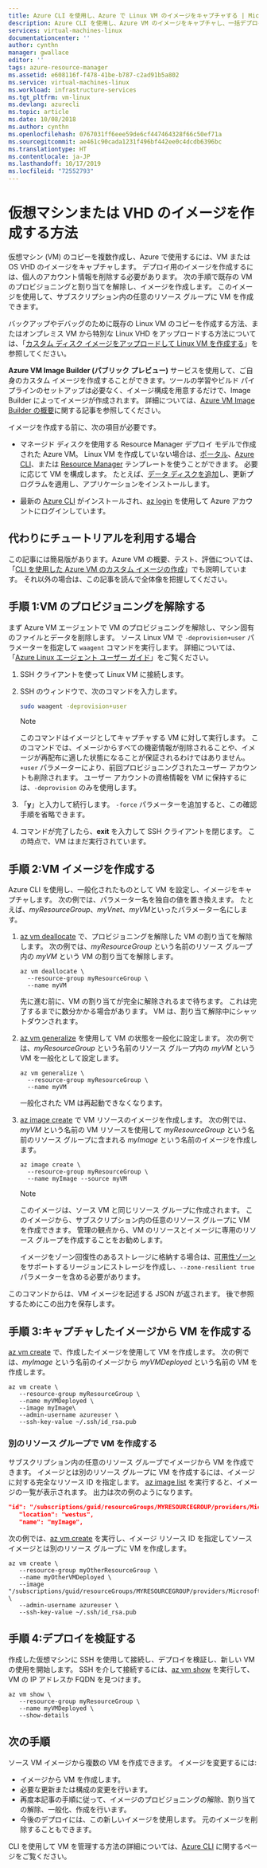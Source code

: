 ```yaml
---
title: Azure CLI を使用し、Azure で Linux VM のイメージをキャプチャする | Microsoft Docs
description: Azure CLI を使用し、Azure VM のイメージをキャプチャし、一括デプロイに利用します。
services: virtual-machines-linux
documentationcenter: ''
author: cynthn
manager: gwallace
editor: ''
tags: azure-resource-manager
ms.assetid: e608116f-f478-41be-b787-c2ad91b5a802
ms.service: virtual-machines-linux
ms.workload: infrastructure-services
ms.tgt_pltfrm: vm-linux
ms.devlang: azurecli
ms.topic: article
ms.date: 10/08/2018
ms.author: cynthn
ms.openlocfilehash: 0767031ff6eee59de6cf447464328f66c50ef71a
ms.sourcegitcommit: ae461c90cada1231f496bf442ee0c4dcdb6396bc
ms.translationtype: HT
ms.contentlocale: ja-JP
ms.lasthandoff: 10/17/2019
ms.locfileid: "72552793"
---
```

# <a name="how-to-create-an-image-of-a-virtual-machine-or-vhd"></a>仮想マシンまたは VHD のイメージを作成する方法

<!-- generalize, image - extended version of the tutorial-->

仮想マシン (VM) のコピーを複数作成し、Azure で使用するには、VM または OS VHD のイメージをキャプチャします。 デプロイ用のイメージを作成するには、個人のアカウント情報を削除する必要があります。 次の手順で既存の VM のプロビジョニングと割り当てを解除し、イメージを作成します。 このイメージを使用して、サブスクリプション内の任意のリソース グループに VM を作成できます。

バックアップやデバッグのために既存の Linux VM のコピーを作成する方法、またはオンプレミス VM から特別な Linux VHD をアップロードする方法については、「[カスタム ディスク イメージをアップロードして Linux VM を作成する](upload-vhd.md)」を参照してください。  

**Azure VM Image Builder (パブリック プレビュー)** サービスを使用して、ご自身のカスタム イメージを作成することができます。ツールの学習やビルド パイプラインのセットアップは必要なく、イメージ構成を用意するだけで、Image Builder によってイメージが作成されます。 詳細については、[Azure VM Image Builder の概要](https://docs.microsoft.com/azure/virtual-machines/linux/image-builder-overview)に関する記事を参照してください。

イメージを作成する前に、次の項目が必要です。

* マネージド ディスクを使用する Resource Manager デプロイ モデルで作成された Azure VM。 Linux VM を作成していない場合は、[ポータル](quick-create-portal.md)、[Azure CLI](quick-create-cli.md)、または [Resource Manager](create-ssh-secured-vm-from-template.md) テンプレートを使うことができます。 必要に応じて VM を構成します。 たとえば、[データ ディスクを追加](add-disk.md)し、更新プログラムを適用し、アプリケーションをインストールします。 

* 最新の [Azure CLI](/cli/azure/install-az-cli2) がインストールされ、[az login](/cli/azure/reference-index#az-login) を使用して Azure アカウントにログインしています。

## <a name="prefer-a-tutorial-instead"></a>代わりにチュートリアルを利用する場合

この記事には簡易版があります。Azure VM の概要、テスト、評価については、「[CLI を使用した Azure VM のカスタム イメージの作成](tutorial-custom-images.md)」でも説明しています。  それ以外の場合は、この記事を読んで全体像を把握してください。


## <a name="step-1-deprovision-the-vm"></a>手順 1:VM のプロビジョニングを解除する
まず Azure VM エージェントで VM のプロビジョニングを解除し、マシン固有のファイルとデータを削除します。 ソース Linux VM で `-deprovision+user` パラメーターを指定して `waagent` コマンドを実行します。 詳細については、「[Azure Linux エージェント ユーザー ガイド](../extensions/agent-linux.md)」をご覧ください。

1. SSH クライアントを使って Linux VM に接続します。
2. SSH のウィンドウで、次のコマンドを入力します。
   
    ```bash
    sudo waagent -deprovision+user
    ```
   > [!NOTE]
   > このコマンドはイメージとしてキャプチャする VM に対して実行します。 このコマンドでは、イメージからすべての機密情報が削除されることや、イメージが再配布に適した状態になることが保証されるわけではありません。 `+user` パラメーターにより、前回プロビジョニングされたユーザー アカウントも削除されます。 ユーザー アカウントの資格情報を VM に保持するには、`-deprovision` のみを使用します。
 
3. 「**y**」と入力して続行します。 `-force` パラメーターを追加すると、この確認手順を省略できます。
4. コマンドが完了したら、**exit** を入力して SSH クライアントを閉じます。  この時点で、VM はまだ実行されています。

## <a name="step-2-create-vm-image"></a>手順 2:VM イメージを作成する
Azure CLI を使用し、一般化されたものとして VM を設定し、イメージをキャプチャします。 次の例では、パラメーター名を独自の値を置き換えます。 たとえば、*myResourceGroup*、*myVnet*、*myVM*といったパラメーター名にします。

1. [az vm deallocate](/cli/azure/vm) で、プロビジョニングを解除した VM の割り当てを解除します。 次の例では、*myResourceGroup* という名前のリソース グループ内の *myVM* という VM の割り当てを解除します。  
   
    ```azurecli
    az vm deallocate \
      --resource-group myResourceGroup \
      --name myVM
    ```
    
    先に進む前に、VM の割り当てが完全に解除されるまで待ちます。 これは完了するまでに数分かかる場合があります。  VM は、割り当て解除中にシャットダウンされます。

2. [az vm generalize](/cli/azure/vm) を使用して VM の状態を一般化に設定します。 次の例では、*myResourceGroup* という名前のリソース グループ内の *myVM* という VM を一般化として設定します。
   
    ```azurecli
    az vm generalize \
      --resource-group myResourceGroup \
      --name myVM
    ```

    一般化された VM は再起動できなくなります。

3. [az image create](/cli/azure/image#az-image-create) で VM リソースのイメージを作成します。 次の例では、*myVM* という名前の VM リソースを使用して *myResourceGroup* という名前のリソース グループに含まれる *myImage* という名前のイメージを作成します。
   
    ```azurecli
    az image create \
      --resource-group myResourceGroup \
      --name myImage --source myVM
    ```
   
   > [!NOTE]
   > このイメージは、ソース VM と同じリソース グループに作成されます。 このイメージから、サブスクリプション内の任意のリソース グループに VM を作成できます。 管理の観点から、VM のリソースとイメージに専用のリソース グループを作成することをお勧めします。
   >
   > イメージをゾーン回復性のあるストレージに格納する場合は、[可用性ゾーン](../../availability-zones/az-overview.md)をサポートするリージョンにストレージを作成し、`--zone-resilient true` パラメーターを含める必要があります。
   
このコマンドからは、VM イメージを記述する JSON が返されます。 後で参照するためにこの出力を保存します。

## <a name="step-3-create-a-vm-from-the-captured-image"></a>手順 3:キャプチャしたイメージから VM を作成する
[az vm create](/cli/azure/vm) で、作成したイメージを使用して VM を作成します。 次の例では、*myImage* という名前のイメージから *myVMDeployed* という名前の VM を作成します。

```azurecli
az vm create \
   --resource-group myResourceGroup \
   --name myVMDeployed \
   --image myImage\
   --admin-username azureuser \
   --ssh-key-value ~/.ssh/id_rsa.pub
```

### <a name="creating-the-vm-in-another-resource-group"></a>別のリソース グループで VM を作成する 

サブスクリプション内の任意のリソース グループでイメージから VM を作成できます。 イメージとは別のリソース グループに VM を作成するには、イメージに対する完全なリソース ID を指定します。 [az image list](/cli/azure/image#az-image-list) を実行すると、イメージの一覧が表示されます。 出力は次の例のようになります。

```json
"id": "/subscriptions/guid/resourceGroups/MYRESOURCEGROUP/providers/Microsoft.Compute/images/myImage",
   "location": "westus",
   "name": "myImage",
```

次の例では、[az vm create](/cli/azure/vm#az-vm-create) を実行し、イメージ リソース ID を指定してソース イメージとは別のリソース グループに VM を作成します。

```azurecli
az vm create \
   --resource-group myOtherResourceGroup \
   --name myOtherVMDeployed \
   --image "/subscriptions/guid/resourceGroups/MYRESOURCEGROUP/providers/Microsoft.Compute/images/myImage" \
   --admin-username azureuser \
   --ssh-key-value ~/.ssh/id_rsa.pub
```


## <a name="step-4-verify-the-deployment"></a>手順 4:デプロイを検証する

作成した仮想マシンに SSH を使用して接続し、デプロイを検証し、新しい VM の使用を開始します。 SSH を介して接続するには、[az vm show](/cli/azure/vm#az-vm-show) を実行して、VM の IP アドレスか FQDN を見つけます。

```azurecli
az vm show \
   --resource-group myResourceGroup \
   --name myVMDeployed \
   --show-details
```

## <a name="next-steps"></a>次の手順
ソース VM イメージから複数の VM を作成できます。 イメージを変更するには: 

- イメージから VM を作成します。
- 必要な更新または構成の変更を行います。
- 再度本記事の手順に従って、イメージのプロビジョニングの解除、割り当ての解除、一般化、作成を行います。
- 今後のデプロイには、この新しいイメージを使用します。 元のイメージを削除することもできます。

CLI を使用して VM を管理する方法の詳細については、[Azure CLI](/cli/azure) に関するページをご覧ください。
